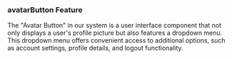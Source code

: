 ### avatarButton Feature

The "Avatar Button" in our system is a user interface component that not only displays a user's profile picture but also features a dropdown menu. This dropdown menu offers convenient access to additional options, such as account settings, profile details, and logout functionality.
